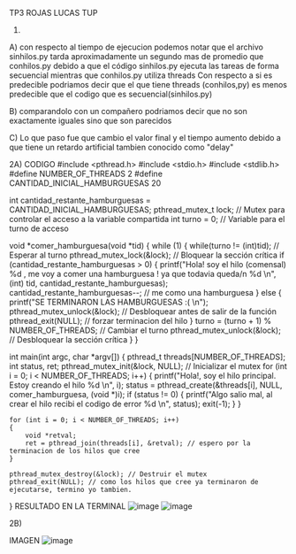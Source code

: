 TP3
ROJAS LUCAS
TUP

1)
A) con respecto al tiempo de ejecucion podemos notar que el archivo sinhilos.py tarda aproximadamente un segundo mas de promedio que conhilos.py debido a que el código sinhilos.py ejecuta las tareas de forma secuencial mientras que conhilos.py utiliza threads Con respecto a si es predecible podriamos decir que el que tiene threads (conhilos,py) es menos predecible que el codigo que es secuencial(sinhilos.py)

B) comparandolo con un compañero podriamos decir que no son exactamente iguales sino que son parecidos

C) Lo que paso fue que cambio el valor final y el tiempo aumento debido a que tiene un retardo artificial tambien conocido como "delay"

2A) CODIGO
#include <pthread.h>
#include <stdio.h>
#include <stdlib.h>
#define NUMBER_OF_THREADS 2
#define CANTIDAD_INICIAL_HAMBURGUESAS 20

int cantidad_restante_hamburguesas = CANTIDAD_INICIAL_HAMBURGUESAS;
pthread_mutex_t lock; // Mutex para controlar el acceso a la variable compartida
int turno = 0; // Variable para el turno de acceso

void *comer_hamburguesa(void *tid)
{
    while (1)
    {
        while(turno != (int)tid); // Esperar al turno
        pthread_mutex_lock(&lock); // Bloquear la sección crítica
        if (cantidad_restante_hamburguesas > 0)
        {
            printf("Hola! soy el hilo (comensal) %d , me voy a comer una hamburguesa ! ya que todavia queda/n %d \n", (int) tid, cantidad_restante_hamburguesas);
            cantidad_restante_hamburguesas--; // me como una hamburguesa
        }
        else
        {
            printf("SE TERMINARON LAS HAMBURGUESAS :( \n");
            pthread_mutex_unlock(&lock); // Desbloquear antes de salir de la función
            pthread_exit(NULL); // forzar terminacion del hilo
        }
        turno = (turno + 1) % NUMBER_OF_THREADS; // Cambiar el turno
        pthread_mutex_unlock(&lock); // Desbloquear la sección crítica
    }
}

int main(int argc, char *argv[])
{
    pthread_t threads[NUMBER_OF_THREADS];
    int status, ret;
    pthread_mutex_init(&lock, NULL); // Inicializar el mutex
    for (int i = 0; i < NUMBER_OF_THREADS; i++)
    {
        printf("Hola!, soy el hilo principal. Estoy creando el hilo %d \n", i);
        status = pthread_create(&threads[i], NULL, comer_hamburguesa, (void *)i);
        if (status != 0)
        {
            printf("Algo salio mal, al crear el hilo recibi el codigo de error %d \n", status);
            exit(-1);
        }
    }

    for (int i = 0; i < NUMBER_OF_THREADS; i++)
    {
        void *retval;
        ret = pthread_join(threads[i], &retval); // espero por la terminacion de los hilos que cree
    }

    pthread_mutex_destroy(&lock); // Destruir el mutex
    pthread_exit(NULL); // como los hilos que cree ya terminaron de ejecutarse, termino yo tambien.
}
RESULTADO EN LA TERMINAL
![image](https://github.com/L-T0RO/ASO2024TPs/assets/159506610/a392e2a7-2bf6-4c36-a78a-b78966435373) ![image](https://github.com/L-T0RO/ASO2024TPs/assets/159506610/b58b1e34-28da-4a1d-a91c-99bc1ea91e84)



2B) 

IMAGEN
![image](https://github.com/L-T0RO/ASO2024TPs/assets/159506610/f007e191-11c9-472d-864e-12454abf6173)


